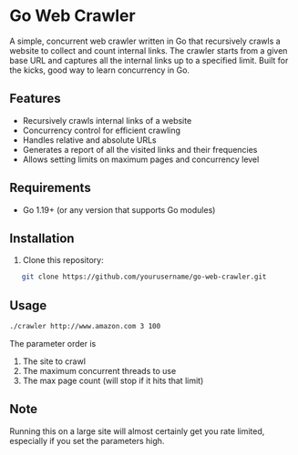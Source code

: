 # Go Web Crawler

A simple, concurrent web crawler written in Go that recursively crawls a website to collect and count internal links. The crawler starts from a given base URL and captures all the internal links up to a specified limit. Built for the kicks, good way to learn concurrency in Go.

## Features

- Recursively crawls internal links of a website
- Concurrency control for efficient crawling
- Handles relative and absolute URLs
- Generates a report of all the visited links and their frequencies
- Allows setting limits on maximum pages and concurrency level

## Requirements

- Go 1.19+ (or any version that supports Go modules)

## Installation

1. Clone this repository:

```bash
   git clone https://github.com/yourusername/go-web-crawler.git
```

## Usage

```bash
./crawler http://www.amazon.com 3 100
```

The parameter order is

1. The site to crawl
2. The maximum concurrent threads to use
3. The max page count (will stop if it hits that limit)

## Note

Running this on a large site will almost certainly get you rate limited, especially if you set the parameters high.